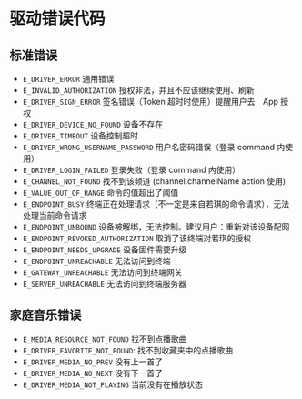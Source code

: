 # 驱动错误代码

## 标准错误

- `E_DRIVER_ERROR`  通用错误
- `E_INVALID_AUTHORIZATION` 授权非法，并且不应该继续使用、刷新
- `E_DRIVER_SIGN_ERROR`  签名错误（Token 超时时使用）提醒用户去　App 授权
- `E_DRIVER_DEVICE_NO_FOUND`  设备不存在
- `E_DRIVER_TIMEOUT` 设备控制超时
- `E_DRIVER_WRONG_USERNAME_PASSWORD` 用户名密码错误（登录 command 内使用）
- `E_DRIVER_LOGIN_FAILED` 登录失败（登录 command 内使用）
- `E_CHANNEL_NOT_FOUND` 找不到该频道 (channel.channelName action 使用)
- `E_VALUE_OUT_OF_RANGE` 命令的值超出了阈值
- `E_ENDPOINT_BUSY` 终端正在处理请求（不一定是来自若琪的命令请求），无法处理当前命令请求
- `E_ENDPOINT_UNBOUND` 设备被解绑，无法控制。建议用户：重新对该设备配网
- `E_ENDPOINT_REVOKED_AUTHORIZATION` 取消了该终端对若琪的授权
- `E_ENDPOINT_NEEDS_UPGRADE` 设备固件需要升级
- `E_ENDPOINT_UNREACHABLE` 无法访问到终端
- `E_GATEWAY_UNREACHABLE` 无法访问到终端网关
- `E_SERVER_UNREACHABLE` 无法访问到终端服务器

## 家庭音乐错误

- `E_MEDIA_RESOURCE_NOT_FOUND` 找不到点播歌曲
- `E_DRIVER_FAVORITE_NOT_FOUND`: 找不到收藏夹中的点播歌曲
- `E_DRIVER_MEDIA_NO_PREV` 没有上一首了
- `E_DRIVER_MEDIA_NO_NEXT` 没有下一首了
- `E_DRIVER_MEDIA_NOT_PLAYING` 当前没有在播放状态